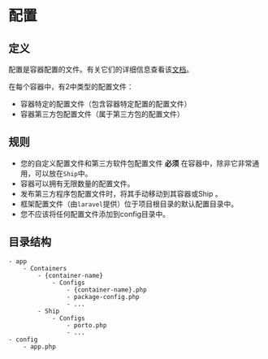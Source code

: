 # 配置

## 定义
配置是容器配置的文件。有关它们的详细信息查看该[文档](https://laravel.com/docs/5.8/configuration)。

在每个容器中，有2中类型的配置文件：
* 容器特定的配置文件（包含容器特定配置的配置文件）
* 容器第三方包配置文件（属于第三方包的配置文件）

## 规则
* 您的自定义配置文件和第三方软件包配置文件 **必须** 在容器中，除非它非常通用，可以放在`Ship`中。
* 容器可以拥有无限数量的配置文件。
* 发布第三方程序包配置文件时，将其手动移动到其容器或Ship 。
* 框架配置文件（由`laravel`提供）位于项目根目录的默认配置目录中。
* 您不应该将任何配置文件添加到config目录中。

## 目录结构
```text
- app
    - Containers
        - {container-name}
            - Configs
                - {container-name}.php
                - package-config.php
                - ...
        - Ship
            - Configs
                - porto.php
                - ...
- config
    - app.php
```